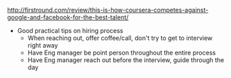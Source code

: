 http://firstround.com/review/this-is-how-coursera-competes-against-google-and-facebook-for-the-best-talent/

- Good practical tips on hiring process
  - When reaching out, offer coffee/call, don't try to get to interview right away
  - Have Eng manager be point person throughout the entire process
  - Have Eng manager reach out before the interview, guide through the day 